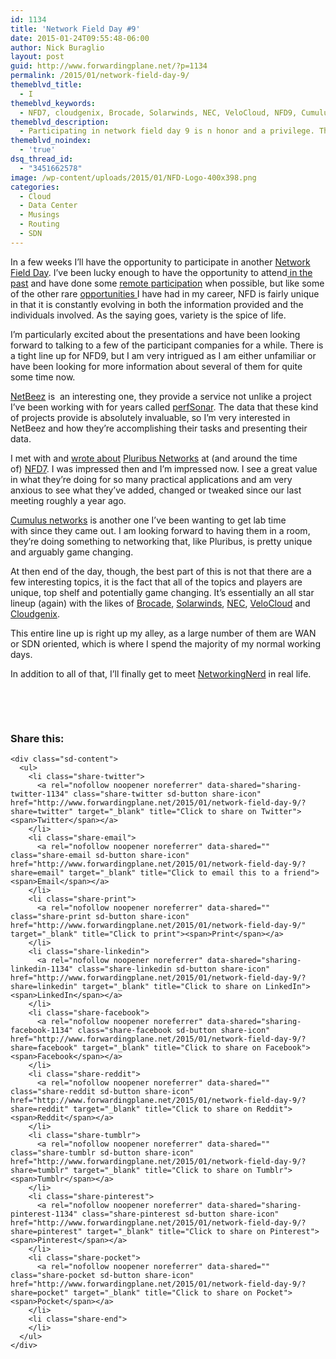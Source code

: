 ```yaml
---
id: 1134
title: 'Network Field Day #9'
date: 2015-01-24T09:55:48-06:00
author: Nick Buraglio
layout: post
guid: http://www.forwardingplane.net/?p=1134
permalink: /2015/01/network-field-day-9/
themeblvd_title:
  - I
themeblvd_keywords:
  - NFD7, cloudgenix, Brocade, Solarwinds, NEC, VeloCloud, NFD9, Cumulus Networks, Pluribus Networks, NetBeez, Perfsonar, Nick buraglio, Networking, Security, SDN, OpenFlow, Cloud, WAN, ISP, Security
themeblvd_description:
  - Participating in network field day 9 is n honor and a privilege. The line up of vendors is great. cloudgenix, Brocade, Solarwinds, NEC, VeloCloud, Cumulus Networks, Pluribus Networks, NetBeez
themeblvd_noindex:
  - 'true'
dsq_thread_id:
  - "3451662578"
image: /wp-content/uploads/2015/01/NFD-Logo-400x398.png
categories:
  - Cloud
  - Data Center
  - Musings
  - Routing
  - SDN
---
```

In a few weeks I&#8217;ll have the opportunity to participate in another <a href="http://techfieldday.com/event/nfd9/" target="_blank">Network Field Day</a>. I&#8217;ve been lucky enough to have the opportunity to attend<a title="Network Field Day 7" href="http://www.forwardingplane.net/2014/02/network-field-day-7/" target="_blank"> in the past</a> and have done some <a title="Network Field Day 5 – Participate Remotely" href="http://www.forwardingplane.net/2013/03/network-field-day-5/" target="_blank">remote participation</a> when possible, but like some of the other rare <a title="SCinet, a privileged few" href="http://www.forwardingplane.net/2012/11/scinet-a-privileged-few/" target="_blank">opportunities </a>I have had in my career, NFD is fairly unique in that it is constantly evolving in both the information provided and the individuals involved. As the saying goes, variety is the spice of life.

I&#8217;m particularly excited about the presentations and have been looking forward to talking to a few of the participant companies for a while. There is a tight line up for NFD9, but I am very intrigued as I am either unfamiliar or have been looking for more information about several of them for quite some time now.

<a href="http://netbeez.net/" target="_blank">NetBeez</a> is  an interesting one, they provide a service not unlike a project I&#8217;ve been working with for years called <a href="https://www.perfsonar.net/" target="_blank">perfSonar</a>. The data that these kind of projects provide is absolutely invaluable, so I&#8217;m very interested in NetBeez and how they&#8217;re accomplishing their tasks and presenting their data.

I met with and <a href="http://www.forwardingplane.net/2014/04/blending-the-network-pluribus-serverswitch/" target="_blank">wrote about</a> <a href="http://www.pluribusnetworks.com/" target="_blank">Pluribus Networks</a> at (and around the time of) <a href="http://techfieldday.com/event/nfd7/" target="_blank">NFD7</a>. I was impressed then and I&#8217;m impressed now. I see a great value in what they&#8217;re doing for so many practical applications and am very anxious to see what they&#8217;ve added, changed or tweaked since our last meeting roughly a year ago.

<a href="http://cumulusnetworks.com/" target="_blank">Cumulus networks</a> is another one I&#8217;ve been wanting to get lab time with since they came out. I am looking forward to having them in a room, they&#8217;re doing something to networking that, like Pluribus, is pretty unique and arguably game changing.

At then end of the day, though, the best part of this is not that there are a few interesting topics, it is the fact that all of the topics and players are unique, top shelf and potentially game changing. It&#8217;s essentially an all star lineup (again) with the likes of <a href="http://www.brocade.com" target="_blank">Brocade</a>, <a href="http://www.solarwinds.com/" target="_blank">Solarwinds</a>, <a href="http://www.nec.com" target="_blank">NEC</a>, <a href="http://www.velocloud.com/" target="_blank">VeloCloud</a> and <a href="http://www.cloudgenix.com/" target="_blank">Cloudgenix</a>.

This entire line up is right up my alley, as a large number of them are WAN or SDN oriented, which is where I spend the majority of my normal working days.

In addition to all of that, I&#8217;ll finally get to meet <a href="http://twitter.com/networkingnerd" target="_blank">NetworkingNerd</a> in real life.

&nbsp;

&nbsp;

<div class="sharedaddy sd-sharing-enabled">
  <div class="robots-nocontent sd-block sd-social sd-social-icon-text sd-sharing">
    <h3 class="sd-title">
      Share this:
    </h3>
    
    <div class="sd-content">
      <ul>
        <li class="share-twitter">
          <a rel="nofollow noopener noreferrer" data-shared="sharing-twitter-1134" class="share-twitter sd-button share-icon" href="http://www.forwardingplane.net/2015/01/network-field-day-9/?share=twitter" target="_blank" title="Click to share on Twitter"><span>Twitter</span></a>
        </li>
        <li class="share-email">
          <a rel="nofollow noopener noreferrer" data-shared="" class="share-email sd-button share-icon" href="http://www.forwardingplane.net/2015/01/network-field-day-9/?share=email" target="_blank" title="Click to email this to a friend"><span>Email</span></a>
        </li>
        <li class="share-print">
          <a rel="nofollow noopener noreferrer" data-shared="" class="share-print sd-button share-icon" href="http://www.forwardingplane.net/2015/01/network-field-day-9/" target="_blank" title="Click to print"><span>Print</span></a>
        </li>
        <li class="share-linkedin">
          <a rel="nofollow noopener noreferrer" data-shared="sharing-linkedin-1134" class="share-linkedin sd-button share-icon" href="http://www.forwardingplane.net/2015/01/network-field-day-9/?share=linkedin" target="_blank" title="Click to share on LinkedIn"><span>LinkedIn</span></a>
        </li>
        <li class="share-facebook">
          <a rel="nofollow noopener noreferrer" data-shared="sharing-facebook-1134" class="share-facebook sd-button share-icon" href="http://www.forwardingplane.net/2015/01/network-field-day-9/?share=facebook" target="_blank" title="Click to share on Facebook"><span>Facebook</span></a>
        </li>
        <li class="share-reddit">
          <a rel="nofollow noopener noreferrer" data-shared="" class="share-reddit sd-button share-icon" href="http://www.forwardingplane.net/2015/01/network-field-day-9/?share=reddit" target="_blank" title="Click to share on Reddit"><span>Reddit</span></a>
        </li>
        <li class="share-tumblr">
          <a rel="nofollow noopener noreferrer" data-shared="" class="share-tumblr sd-button share-icon" href="http://www.forwardingplane.net/2015/01/network-field-day-9/?share=tumblr" target="_blank" title="Click to share on Tumblr"><span>Tumblr</span></a>
        </li>
        <li class="share-pinterest">
          <a rel="nofollow noopener noreferrer" data-shared="sharing-pinterest-1134" class="share-pinterest sd-button share-icon" href="http://www.forwardingplane.net/2015/01/network-field-day-9/?share=pinterest" target="_blank" title="Click to share on Pinterest"><span>Pinterest</span></a>
        </li>
        <li class="share-pocket">
          <a rel="nofollow noopener noreferrer" data-shared="" class="share-pocket sd-button share-icon" href="http://www.forwardingplane.net/2015/01/network-field-day-9/?share=pocket" target="_blank" title="Click to share on Pocket"><span>Pocket</span></a>
        </li>
        <li class="share-end">
        </li>
      </ul>
    </div>
  </div>
</div>